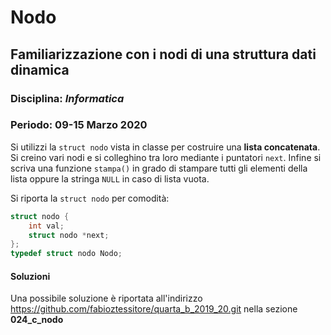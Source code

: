 # Nodo

## Familiarizzazione con i nodi di una struttura dati dinamica

### Disciplina: *Informatica*

### Periodo: **09-15 Marzo 2020**

Si utilizzi la `struct nodo` vista in classe per costruire una **lista concatenata**. Si creino vari nodi e si colleghino tra loro mediante i puntatori `next`. Infine si scriva una funzione `stampa()` in grado di stampare tutti gli elementi della lista oppure la stringa `NULL` in caso di lista vuota.

Si riporta la `struct nodo` per comodità:

```c
struct nodo {
    int val;
    struct nodo *next;
};
typedef struct nodo Nodo;
```

#### Soluzioni

Una possibile soluzione è riportata all'indirizzo https://github.com/fabioztessitore/quarta_b_2019_20.git nella sezione **024_c_nodo**
